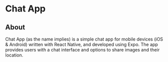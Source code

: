 # Chat App

## About

Chat App (as the name implies) is a simple chat app for mobile devices (iOS & Android) written with React Native, and developed using Expo. The app provides users with a chat interface and options to share images and their location. 

